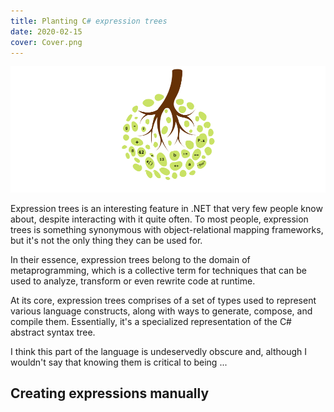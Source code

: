 ```yaml
---
title: Planting C# expression trees
date: 2020-02-15
cover: Cover.png
---
```


![cover](Cover.png)

Expression trees is an interesting feature in .NET that very few people know about, despite interacting with it quite often. To most people, expression trees is something synonymous with object-relational mapping frameworks, but it's not the only thing they can be used for.

In their essence, expression trees belong to the domain of metaprogramming, which is a collective term for techniques that can be used to analyze, transform or even rewrite code at runtime.

At its core, expression trees comprises of a set of types used to represent various language constructs, along with ways to generate, compose, and compile them. Essentially, it's a specialized representation of the C# abstract syntax tree.

I think this part of the language is undeservedly obscure and, although I wouldn't say that knowing them is critical to being ...

## Creating expressions manually

